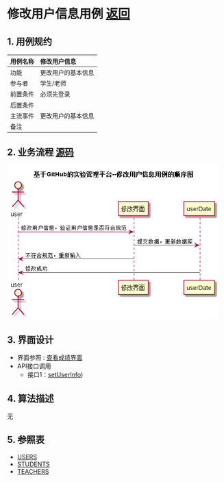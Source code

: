 # 修改用户信息用例 [返回](../README.md)
## 1. 用例规约

|用例名称|修改用户信息|
|-------|:-------------|
|功能|更改用户的基本信息|
|参与者|学生/老师|
|前置条件|必须先登录|
|后置条件| |
|主流事件|更改用户的基本信息 |
|备注| |


## 2. 业务流程 [源码](../src/修改用户信息.puml)
![sequence1](../images/修改用户信息.png) 

## 3. 界面设计
- 界面参照 : [查看成绩界面](../ui/reuserinfor.html)
- API接口调用
    - 接口1：[setUserInfo](../impl/修改用户信息接口.md))

## 4. 算法描述
无

## 5. 参照表
- [USERS](../DesignDatabase.md/#USERS)
- [STUDENTS](../DesignDatabase.md/#STUDENTS)
- [TEACHERS](../DesignDatabase.md/#TEACHERS)